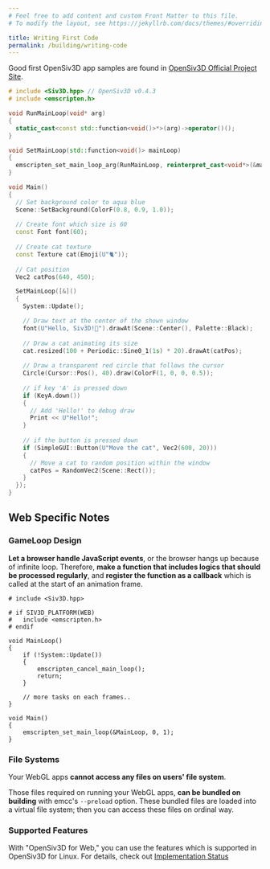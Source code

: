 ```yaml
---
# Feel free to add content and custom Front Matter to this file.
# To modify the layout, see https://jekyllrb.com/docs/themes/#overriding-theme-defaults

title: Writing First Code
permalink: /building/writing-code
---
```


Good first OpenSiv3D app samples are found in [OpenSiv3D Official Project Site](https://siv3d.github.io/sample/game/).

```c++:Main.cpp
# include <Siv3D.hpp> // OpenSiv3D v0.4.3
# include <emscripten.h>

void RunMainLoop(void* arg)
{
  static_cast<const std::function<void()>*>(arg)->operator()();
}

void SetMainLoop(std::function<void()> mainLoop)
{
  emscripten_set_main_loop_arg(RunMainLoop, reinterpret_cast<void*>(&mainLoop), 0, 1);
}

void Main()
{
  // Set background color to aqua blue
  Scene::SetBackground(ColorF(0.8, 0.9, 1.0));
  
  // Create font which size is 60
  const Font font(60);
  
  // Create cat texture
  const Texture cat(Emoji(U"🐈"));
  
  // Cat position
  Vec2 catPos(640, 450);

  SetMainLoop([&]()
  {
    System::Update();

    // Draw text at the center of the shown window
    font(U"Hello, Siv3D!🐣").drawAt(Scene::Center(), Palette::Black);
    
    // Draw a cat animating its size
    cat.resized(100 + Periodic::Sine0_1(1s) * 20).drawAt(catPos);
    
    // Draw a transparent red circle that follows the cursor
    Circle(Cursor::Pos(), 40).draw(ColorF(1, 0, 0, 0.5));
    
    // if key 'A' is pressed down
    if (KeyA.down())
    {
      // Add 'Hello!' to debug draw
      Print << U"Hello!";
    }
    
    // if the button is pressed down
    if (SimpleGUI::Button(U"Move the cat", Vec2(600, 20)))
    {
      // Move a cat to random position within the window
      catPos = RandomVec2(Scene::Rect());
    }
  });
}
```

## Web Specific Notes

### GameLoop Design

**Let a browser handle JavaScript events**, or the browser hangs up because of infinite loop.
Therefore, **make a function that includes logics that should be processed regularly**,
and **register the function as a callback** which is called at the start of an animation frame.

```cpp:
# include <Siv3D.hpp>

# if SIV3D_PLATFORM(WEB)
#   include <emscripten.h>
# endif

void MainLoop()
{
    if (!System::Update())
    {
        emscripten_cancel_main_loop();
        return;
    }

    // more tasks on each frames..
}

void Main()
{
    emscripten_set_main_loop(&MainLoop, 0, 1);
}
```

### File Systems

Your WebGL apps **cannot access any files on users' file system**.

Those files required on running your WebGL apps, **can be bundled on building** with emcc's `--preload` option.
These bundled files are loaded into a virtual file system; then you can access these files on ordinal way.

### Supported Features

With "OpenSiv3D for Web," you can use the features which is supported in OpenSiv3D for Linux.
For details, check out [Implementation Status](/status)
